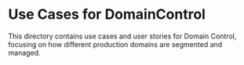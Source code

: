 # Use Cases for DomainControl
This directory contains use cases and user stories for Domain Control, focusing on how different production domains are segmented and managed.
